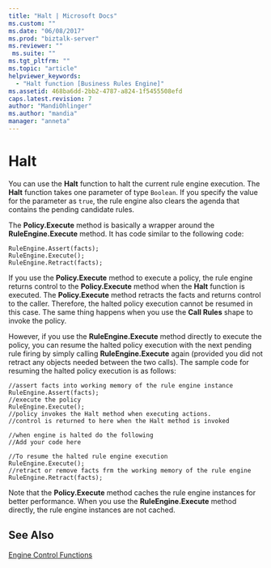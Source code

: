 ```yaml
---
title: "Halt | Microsoft Docs"
ms.custom: ""
ms.date: "06/08/2017"
ms.prod: "biztalk-server"
ms.reviewer: ""
 ms.suite: ""
ms.tgt_pltfrm: ""
ms.topic: "article"
helpviewer_keywords: 
  - "Halt function [Business Rules Engine]"
ms.assetid: 468ba6dd-2bb2-4787-a824-1f5455508efd
caps.latest.revision: 7
author: "MandiOhlinger"
ms.author: "mandia"
manager: "anneta"
---
```

# Halt
You can use the **Halt** function to halt the current rule engine execution. The **Halt** function takes one parameter of type `Boolean`. If you specify the value for the parameter as `true`, the rule engine also clears the agenda that contains the pending candidate rules.  
  
 The **Policy.Execute** method is basically a wrapper around the **RuleEngine.Execute** method. It has code similar to the following code:  
  
```  
RuleEngine.Assert(facts);   
RuleEngine.Execute();   
RuleEngine.Retract(facts);  
```  
  
 If you use the **Policy.Execute** method to execute a policy, the rule engine returns control to the **Policy.Execute** method when the **Halt** function is executed. The **Policy.Execute** method retracts the facts and returns control to the caller. Therefore, the halted policy execution cannot be resumed in this case. The same thing happens when you use the **Call Rules** shape to invoke the policy.  
  
 However, if you use the **RuleEngine.Execute** method directly to execute the policy, you can resume the halted policy execution with the next pending rule firing by simply calling **RuleEngine.Execute** again (provided you did not retract any objects needed between the two calls). The sample code for resuming the halted policy execution is as follows:  
  
```  
//assert facts into working memory of the rule engine instance  
RuleEngine.Assert(facts);   
//execute the policy  
RuleEngine.Execute();   
//policy invokes the Halt method when executing actions.   
//control is returned to here when the Halt method is invoked  
  
//when engine is halted do the following  
//Add your code here  
  
//To resume the halted rule engine execution  
RuleEngine.Execute();  
//retract or remove facts frm the working memory of the rule engine  
RuleEngine.Retract(facts);  
```  
  
 Note that the **Policy.Execute** method caches the rule engine instances for better performance. When you use the **RuleEngine.Execute** method directly, the rule engine instances are not cached.  
  
## See Also  
 [Engine Control Functions](../core/engine-control-functions.md)